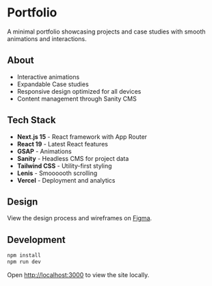 # Portfolio

A minimal portfolio showcasing projects and case studies with smooth animations and interactions.

## About

- Interactive animations
- Expandable Case studies
- Responsive design optimized for all devices
- Content management through Sanity CMS

## Tech Stack

- **Next.js 15** - React framework with App Router
- **React 19** - Latest React features
- **GSAP** -  Animations
- **Sanity** - Headless CMS for project data
- **Tailwind CSS** - Utility-first styling
- **Lenis** - Smoooooth scrolling
- **Vercel** - Deployment and analytics

## Design

View the design process and wireframes on [Figma](https://www.figma.com/design/aMB9Sin0FzIYcfdTM5RVmB/Personal-Portfolio-2?node-id=0-1&t=cpVbNPFK5vSebREA-1).

## Development

```bash
npm install
npm run dev
```

Open [http://localhost:3000](http://localhost:3000) to view the site locally.

